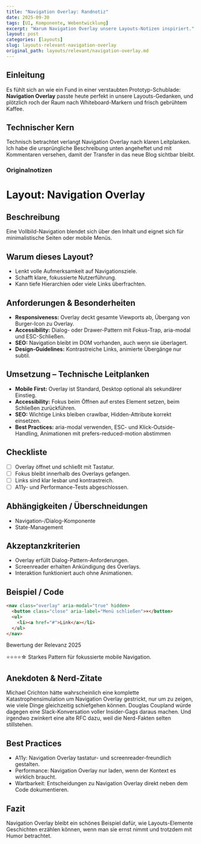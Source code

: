 ```yaml
---
title: "Navigation Overlay: Randnotiz"
date: 2025-09-30
tags: [UI, Komponente, Webentwicklung]
excerpt: "Warum Navigation Overlay unsere Layouts-Notizen inspiriert."
layout: post
categories: [layouts]
slug: layouts-relevant-navigation-overlay
original_path: layouts/relevant/navigation-overlay.md
---
```


## Einleitung
Es fühlt sich an wie ein Fund in einer verstaubten Prototyp-Schublade: **Navigation Overlay** passte heute perfekt in unsere Layouts-Gedanken, und plötzlich roch der Raum nach Whiteboard-Markern und frisch gebrühtem Kaffee.

## Technischer Kern
Technisch betrachtet verlangt Navigation Overlay nach klaren Leitplanken. Ich habe die ursprüngliche Beschreibung unten angeheftet und mit Kommentaren versehen, damit der Transfer in das neue Blog sichtbar bleibt.

### Originalnotizen
# Layout: Navigation Overlay

## Beschreibung
Eine Vollbild-Navigation blendet sich über den Inhalt und eignet sich für minimalistische Seiten oder mobile Menüs.

## Warum dieses Layout?
- Lenkt volle Aufmerksamkeit auf Navigationsziele.
- Schafft klare, fokussierte Nutzerführung.
- Kann tiefe Hierarchien oder viele Links überfrachten.

## Anforderungen & Besonderheiten
- **Responsiveness:** Overlay deckt gesamte Viewports ab, Übergang von Burger-Icon zu Overlay.
- **Accessibility:** Dialog- oder Drawer-Pattern mit Fokus-Trap, aria-modal und ESC-Schließen.
- **SEO:** Navigation bleibt im DOM vorhanden, auch wenn sie überlagert.
- **Design-Guidelines:** Kontrastreiche Links, animierte Übergänge nur subtil.

## Umsetzung – Technische Leitplanken
- **Mobile First:** Overlay ist Standard, Desktop optional als sekundärer Einstieg.
- **Accessibility:** Fokus beim Öffnen auf erstes Element setzen, beim Schließen zurückführen.
- **SEO:** Wichtige Links bleiben crawlbar, Hidden-Attribute korrekt einsetzen.
- **Best Practices:** aria-modal verwenden, ESC- und Klick-Outside-Handling, Animationen mit prefers-reduced-motion abstimmen

## Checkliste
- [ ] Overlay öffnet und schließt mit Tastatur.
- [ ] Fokus bleibt innerhalb des Overlays gefangen.
- [ ] Links sind klar lesbar und kontrastreich.
- [ ] A11y- und Performance-Tests abgeschlossen.

## Abhängigkeiten / Überschneidungen
- Navigation-/Dialog-Komponente
- State-Management

## Akzeptanzkriterien
- Overlay erfüllt Dialog-Pattern-Anforderungen.
- Screenreader erhalten Ankündigung des Overlays.
- Interaktion funktioniert auch ohne Animationen.

## Beispiel / Code
```html
<nav class="overlay" aria-modal="true" hidden>
  <button class="close" aria-label="Menü schließen">×</button>
  <ul>
    <li><a href="#">Link</a></li>
  </ul>
</nav>
```

Bewertung der Relevanz 2025

⭐⭐⭐⭐☆ Starkes Pattern für fokussierte mobile Navigation.

## Anekdoten & Nerd-Zitate
Michael Crichton hätte wahrscheinlich eine komplette Katastrophensimulation um Navigation Overlay gestrickt, nur um zu zeigen, wie viele Dinge gleichzeitig schiefgehen können. Douglas Coupland würde dagegen eine Slack-Konversation voller Insider-Gags daraus machen. Und irgendwo zwinkert eine alte RFC dazu, weil die Nerd-Fakten selten stillstehen.

## Best Practices
- A11y: Navigation Overlay tastatur- und screenreader-freundlich gestalten.
- Performance: Navigation Overlay nur laden, wenn der Kontext es wirklich braucht.
- Wartbarkeit: Entscheidungen zu Navigation Overlay direkt neben dem Code dokumentieren.

## Fazit
Navigation Overlay bleibt ein schönes Beispiel dafür, wie Layouts-Elemente Geschichten erzählen können, wenn man sie ernst nimmt und trotzdem mit Humor betrachtet.
